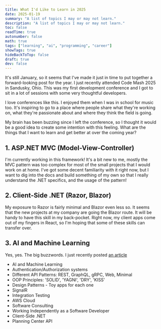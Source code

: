 ```yaml
---
title: What I'd Like to Learn in 2025
date: 2025-01-19
summary: "A list of topics I may or may not learn."
description: "A list of topics I may or may not learn."
toc: false
readTime: true
autonumber: false
math: true
tags: ["learning", "ai", "programming", "career"]
showTags: true
hideBackToTop: false
draft: true
dev: false
---
```


It's still January, so it seems that I've made it just in time to put together a forward-looking post for the year. I just recently attended Code Mash 2025 in Sandusky, Ohio. This was my first development conference and I got to sit in a lot of sessions with some very thoughtful developers. 

I love conferences like this. I enjoyed them when I was in school for music too. It's inspiring to go to a place where people share what they're working on, what they're passionate about and where they think the field is going. 

My brain has been buzzing since I left the conference, so I thought it would be a good idea to create some intention with this feeling. What are the things that I want to learn and get better at over the coming year? 

## 1. ASP.NET MVC (Model-View-Controller)

I'm currently working in this framework! It's a bit new to me, mostly the MVC pattern was too complex for most of the small projects that I would work on at home. I've got some decent familiarity with it right now, but I want to dig into the docs and build something of my own so that I really understand the .NET specifics, and the usage of the pattern!

## 2. Client-Side .NET (Razor, Blazor)

My exposure to Razor is fairly minimal and Blazor even less so. It seems that the new projects at my company are going the Blazor route. It will be handy to have this skill in my back-pocket. Right now, my client apps come out of my fingers in React, so I'm hoping that some of these skills can transfer over.

## 3. AI and Machine Learning

Yes, yes. The big buzzwords. I just recently posted [an article]()

+ AI and Machine Learning
+ Authentication/Authorization systems
+ Different API Patterns: REST, GraphQL, gRPC, Web, Minimal
+ OOP Principles: 'SOLID', 'YAGNI', 'DRY', 'KISS'
+ Design Patterns - Toy apps for each one
+ SignalR
+ Integration Testing
+ AWS Cloud
+ Software Consulting
+ Working Independently as a Software Developer
+ Client-Side .NET
+ Planning Center API
